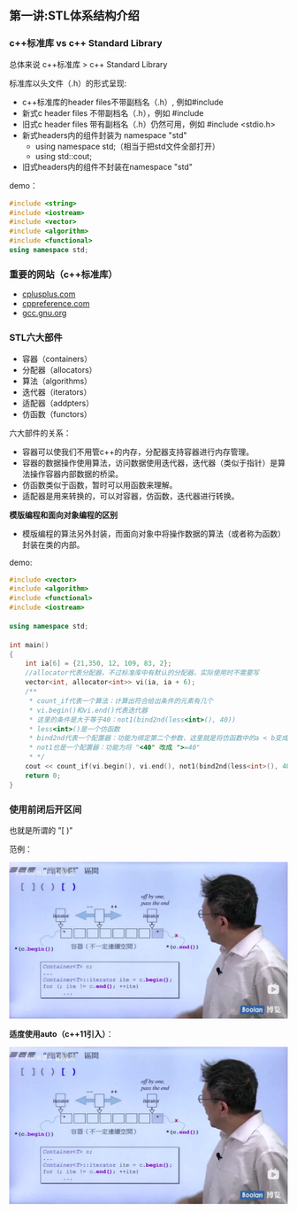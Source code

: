 ## 第一讲:STL体系结构介绍

### c++标准库 vs c++ Standard Library

总体来说  c++标准库 > c++ Standard Library

标准库以头文件（.h）的形式呈现:
* c++标准库的header files不带副档名（.h）, 例如#include <vector>
* 新式c header files 不带副档名（.h），例如 #include <cstdio>
* 旧式c header files 带有副档名（.h）仍然可用，例如 #include <stdio.h>
* 新式headers内的组件封装为 namespace "std"
    * using namespace std;（相当于把std文件全部打开）
    * using std::cout;
* 旧式headers内的组件不封装在namespace "std"

demo：
```c++
#include <string>
#include <iostream>
#include <vector>
#include <algorithm>
#include <functional>
using namespace std;
```

### 重要的网站（c++标准库）

* [cplusplus.com](https://www.cplusplus.com/)
* [cppreference.com](https://en.cppreference.com/w/)
* [gcc.gnu.org](http://gcc.gnu.org/)

### STL六大部件

* 容器（containers）
* 分配器（allocators）
* 算法（algorithms）
* 迭代器（iterators）
* 适配器（addpters）
* 仿函数（functors）


六大部件的关系：
* 容器可以使我们不用管c++的内存，分配器支持容器进行内存管理。
* 容器的数据操作使用算法，访问数据使用迭代器，迭代器（类似于指针）是算法操作容器内部数据的桥梁。
* 仿函数类似于函数，暂时可以用函数来理解。
* 适配器是用来转换的，可以对容器，仿函数，迭代器进行转换。


**模版编程和面向对象编程的区别**
* 模版编程的算法另外封装，而面向对象中将操作数据的算法（或者称为函数）封装在类的内部。

demo:
```c++
#include <vector>
#include <algorithm>
#include <functional>
#include <iostream>

using namespace std;

int main()
{
    int ia[6] = {21,350, 12, 109, 83, 2};
    //allocator代表分配器，不过标准库中有默认的分配器，实际使用时不需要写
    vector<int, allocator<int>> vi(ia, ia + 6);
    /**
     * count_if代表一个算法：计算出符合给出条件的元素有几个
     * vi.begin()和vi.end()代表迭代器
     * 这里的条件是大于等于40：not1(bind2nd(less<int>(), 40))
     * less<int>()是一个仿函数
     * bind2nd代表一个配置器：功能为绑定第二个参数，这里就是将仿函数中的a < b变成了a < 40
     * not1也是一个配置器：功能为将 "<40" 改成 ">=40"
     * */
    cout << count_if(vi.begin(), vi.end(), not1(bind2nd(less<int>(), 40)));
    return 0;
}
```

### 使用前闭后开区间
也就是所谓的 "[  )"  

范例：

![迭代器指向的位置](img1.jpg)

**适度使用auto（c++11引入）**：

![auto代替迭代器（编译器自动推导）](img2.jpg)





